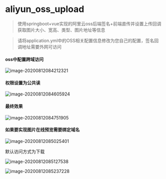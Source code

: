 # aliyun_oss_upload
> 使用springboot+vue实现的阿里云oss后端签名+前端直传并设置上传回调获取图片大小、宽高、类型、图片地址等信息

> 请将application.yml中的OSS相关配置信息修改为您自己的配置，签名回调地址需要外网可访问

 #### oss中配置跨域访问
 ![image-20200812084212321](https://i.loli.net/2020/08/12/BCMkvuVoROlLtFD.png)

#### 权限设置为公共读

![image-20200812084605924](https://i.loli.net/2020/08/12/y17S6ux9hoc2CBw.png)

#### 最终效果

![image-20200812084751905](https://i.loli.net/2020/08/12/SvkYMj7UOqgwcbe.png)

#### 如果要实现图片在线预览需要绑定域名

![image-20200812085025401](https://i.loli.net/2020/08/12/ALBrbwlYWUDQMSs.png)

默认访问方式为下载

![image-20200812085127538](https://i.loli.net/2020/08/12/d7pIMcovj5F8TUe.png)

![image-20200812085237228](https://i.loli.net/2020/08/12/aKzxWfgu7XEotcC.png)


